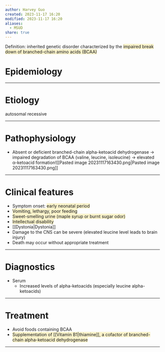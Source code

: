 ```yaml
---
author: Harvey Guo
created: 2023-11-17 16:20
modified: 2023-11-17 16:20
aliases:
  - MSUD
share: true
---
```

Definition: inherited genetic disorder characterized by the <span style="background:rgba(240, 200, 0, 0.2)">impaired break down of branched-chain amino acids (BCAA)</span>
# Epidemiology


---
# Etiology
autosomal recessive

---
# Pathophysiology
- Absent or deficient branched-chain alpha-ketoacid dehydrogenase → impaired degradation of BCAA (valine, leucine, isoleucine) → elevated α-ketoacid formation![[Pasted image 20231117163430.png|Pasted image 20231117163430.png]]

---
# Clinical features
- Symptom onset: <span style="background:rgba(240, 200, 0, 0.2)">early neonatal period</span>
- <span style="background:rgba(240, 200, 0, 0.2)">Vomiting, lethargy, poor feeding</span>
- <span style="background:rgba(240, 200, 0, 0.2)">Sweet-smelling urine (maple syrup or burnt sugar odor)</span>
- <span style="background:rgba(240, 200, 0, 0.2)">Intellectual disability</span>
- [[Dystonia|Dystonia]]
- Damage to the CNS can be severe (elevated leucine level leads to brain injury)
- Death may occur without appropriate treatment

---
# Diagnostics
- Serum
	- Increased levels of alpha-ketoacids (especially leucine alpha-ketoacids)

---
# Treatment
- Avoid foods containing BCAA
- <span style="background:rgba(240, 200, 0, 0.2)">Supplementation of [[Vitamin B1|thiamine]], a cofactor of branched-chain alpha-ketoacid dehydrogenase</span>

---
